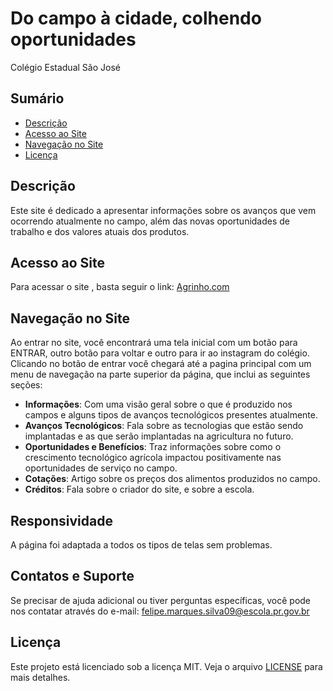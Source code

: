 # Do campo à cidade, colhendo oportunidades
Colégio Estadual São José

## Sumário

- [Descrição](#descrição)
- [Acesso ao Site](#acesso-ao-site)
- [Navegação no Site](#navegação-no-site)
- [Licença](#licença)

## Descrição

Este site é dedicado a apresentar informações sobre os avanços que vem ocorrendo atualmente no campo, além das novas oportunidades de trabalho e dos valores atuais dos produtos.


## Acesso ao Site

Para acessar o site , basta seguir o link: [Agrinho.com](https://f3lipel4ia.github.io/Agrinho/)


## Navegação no Site

Ao entrar no site, você encontrará uma tela inicial com um botão para ENTRAR, outro botão para voltar e outro para ir ao instagram do colégio.
Clicando no botão de entrar você chegará até a pagina principal com um menu de navegação na parte superior da página, que inclui as seguintes seções:

- **Informações**: Com uma visão geral sobre o que é produzido nos campos e alguns tipos de avanços tecnológicos presentes atualmente.
- **Avanços Tecnológicos**: Fala sobre as tecnologias que estão sendo implantadas e as que serão implantadas na agricultura no futuro.
- **Oportunidades e Benefícios**: Traz informações sobre como o crescimento tecnológico agrícola impactou positivamente nas oportunidades de serviço no campo.
- **Cotações**: Artigo sobre os preços dos alimentos produzidos no campo.
- **Créditos**: Fala sobre o criador do site, e sobre a escola.


## Responsividade
A página foi adaptada a todos os tipos de telas sem problemas.



## Contatos e Suporte

Se precisar de ajuda adicional ou tiver perguntas específicas, você pode nos contatar através do e-mail: felipe.marques.silva09@escola.pr.gov.br


## Licença

Este projeto está licenciado sob a licença MIT. Veja o arquivo [LICENSE](LICENSE) para mais detalhes.
